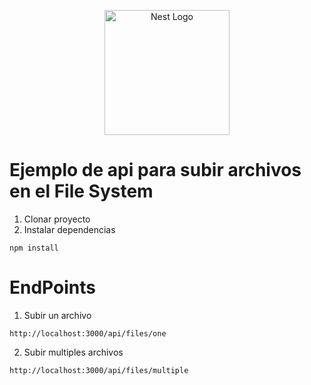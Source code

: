 <p align="center">
  <a href="http://nestjs.com/" target="blank"><img src="https://nestjs.com/img/logo-small.svg" width="200" alt="Nest Logo" /></a>
</p>

# Ejemplo de api para subir archivos en el File System

1. Clonar proyecto
2. Instalar dependencias

```
npm install
```

# EndPoints

1. Subir un archivo

```
http://localhost:3000/api/files/one
```

2. Subir multiples archivos

```
http://localhost:3000/api/files/multiple
```
